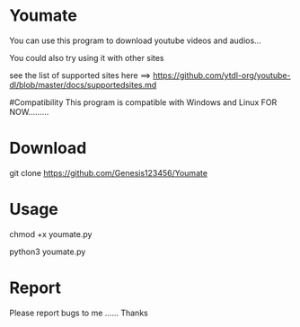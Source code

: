# Youmate
You can use this program to download youtube videos and audios...

You could also try using it with other sites

see the list of supported sites here ==> https://github.com/ytdl-org/youtube-dl/blob/master/docs/supportedsites.md

#Compatibility
This program is compatible with Windows and Linux
FOR NOW.........

# Download
git clone https://github.com/Genesis123456/Youmate

# Usage
chmod +x youmate.py

python3 youmate.py

# Report
Please report bugs to me ......
Thanks
